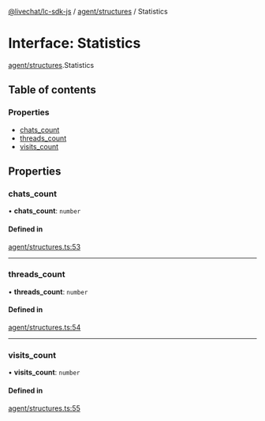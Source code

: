 [@livechat/lc-sdk-js](../README.md) / [agent/structures](../modules/agent_structures.md) / Statistics

# Interface: Statistics

[agent/structures](../modules/agent_structures.md).Statistics

## Table of contents

### Properties

- [chats\_count](agent_structures.Statistics.md#chats_count)
- [threads\_count](agent_structures.Statistics.md#threads_count)
- [visits\_count](agent_structures.Statistics.md#visits_count)

## Properties

### chats\_count

• **chats\_count**: `number`

#### Defined in

[agent/structures.ts:53](https://github.com/livechat/lc-sdk-js/blob/4da1eb6/src/agent/structures.ts#L53)

___

### threads\_count

• **threads\_count**: `number`

#### Defined in

[agent/structures.ts:54](https://github.com/livechat/lc-sdk-js/blob/4da1eb6/src/agent/structures.ts#L54)

___

### visits\_count

• **visits\_count**: `number`

#### Defined in

[agent/structures.ts:55](https://github.com/livechat/lc-sdk-js/blob/4da1eb6/src/agent/structures.ts#L55)
